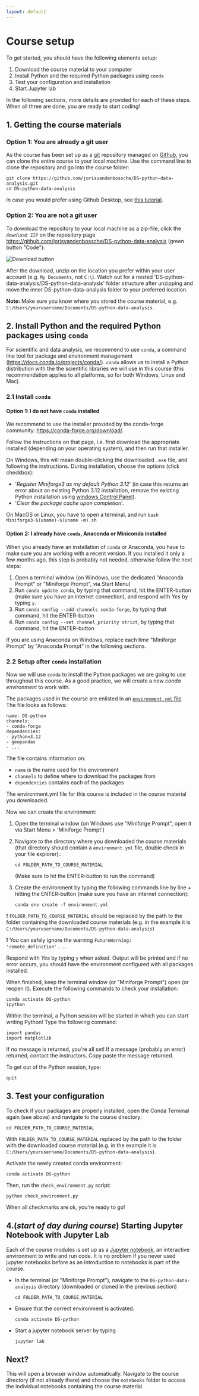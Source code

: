 ```yaml
---
layout: default
---
```


# Course setup

To get started, you should have the following elements setup:

1. Download the course material to your computer
2. Install Python and the required Python packages using `conda`
3. Test your configuration and installation
4. Start Jupyter lab

In the following sections, more details are provided for each of these steps. When all three are done, you are ready to start coding!

## 1. Getting the course materials

### Option 1: You are already a git user

As the course has been set up as a [git](https://git-scm.com/) repository managed on [Github](https://github.com/jorisvandenbossche/DS-python-data-analysis),
you can clone the entire course to your local machine. Use the command line to clone the repository and go into the course folder:

```
git clone https://github.com/jorisvandenbossche/DS-python-data-analysis.git
cd DS-python-data-analysis
```

In case you would prefer using Github Desktop,
see [this tutorial](https://help.github.com/desktop/guides/contributing-to-projects/cloning-a-repository-from-github-to-github-desktop/).

### Option 2: You are not a git user

To download the repository to your local machine as a zip-file, click the  `download ZIP` on the
repository page <https://github.com/jorisvandenbossche/DS-python-data-analysis> (green button "Code"):

![Download button](./static/img/download-button.png)

After the download, unzip on the location you prefer within your user account (e.g. `My Documents`, not `C:\`). Watch out for a nested 'DS-python-data-analysis/DS-python-data-analysis' folder structure after unzipping and move the inner DS-python-data-analysis folder to your preferred location.

__Note:__ Make sure you know where you stored the course material, e.g. `C:/Users/yourusername/Documents/DS-python-data-analysis`.

## 2. Install Python and the required Python packages using `conda`

For scientific and data analysis, we recommend to use `conda`, a command line tool for package and environment management (<https://docs.conda.io/projects/conda/>).
`conda` allows us to install a Python distribution with the the scientific libraries we will use in this course (this recommendation applies to all platforms, so for both Windows, Linux and Mac).

### 2.1 Install `conda`

#### Option 1: I do not have `conda` installed

We recommend to use the installer provided by the conda-forge community: <https://conda-forge.org/download/>.

Follow the instructions on that page, i.e. first download the appropriate installed (depending on your operating system), and then run that installer.

On Windows, this will mean double-clicking the downloaded `.exe` file, and following the instructions. During installation, choose the options (click checkbox):

- '_Register Miniforge3 as my default Python 3.12_' (in case this returns an error about an existing Python 3.12 installation, remove the existing Python installation using [windows Control Panel](https://support.microsoft.com/en-us/windows/uninstall-or-remove-apps-and-programs-in-windows-4b55f974-2cc6-2d2b-d092-5905080eaf98)).
- '_Clear the package cache upon completion_'.

On MacOS or Linux, you have to open a terminal, and run `bash Miniforge3-$(uname)-$(uname -m).sh`

#### Option 2: I already have `conda`, Anaconda or Miniconda installed

When you already have an installation of `conda` or Anaconda, you have to make sure you are working with a recent version. If you installed it only a
few months ago, this step is probably not needed, otherwise follow the next steps:

1. Open a terminal window (on Windows, use the dedicated "Anaconda Prompt" or "Miniforge Prompt", via Start Menu)
2. Run `conda update conda`, by typing that command, hit the ENTER-button
   (make sure you have an internet connection), and respond with *Yes* by typing `y`.
3. Run `conda config --add channels conda-forge`, by typing that command, hit the ENTER-button
4. Run `conda config --set channel_priority strict`, by typing that command, hit the ENTER-button

If you are using Anaconda on Windows, replace each time "Miniforge Prompt" by "Anaconda Prompt" in the following sections.

### 2.2 Setup after `conda` installation

Now we will use `conda` to install the Python packages we are going to use
throughout this course.
As a good practice, we will create a new _conda environment_ to work with.

The packages used in the course are enlisted in
an [`environment.yml` file](https://raw.githubusercontent.com/jorisvandenbossche/DS-python-data-analysis/main/environment.yml). The file looks as follows:

```
name: DS-python
channels:
- conda-forge
dependencies:
- python=3.12
- geopandas
- ...
```

The file contains information on:
- `name` is the name used for the environment
- `channels` to define where to download the packages from
- `dependencies` contains each of the packages

The environment.yml file for this course is included in the course material you
downloaded.

Now we can create the environment:

1. Open the terminal window (on Windows use "Miniforge Prompt", open it via Start Menu > 'Miniforge Prompt')
2. Navigate to the directory where you downloaded the course materials (that directory should contain a `environment.yml` file, double check in your file explorer).:

   ```
   cd FOLDER_PATH_TO_COURSE_MATERIAL
   ```
   (Make sure to hit the ENTER-button to run the command)

3. Create the environment by typing the following commands line by line + hitting the ENTER-button (make sure you have an internet connection):

   ```
   conda env create -f environment.yml
   ```

__!__ `FOLDER_PATH_TO_COURSE_MATERIAL` should be replaced by the path to the folder containing the downloaded course materials (e.g. in the example it is `C:/Users/yourusername/Documents/DS-python-data-analysis`)

__!__ You can safely ignore the warning `FutureWarning: 'remote_definition'...`.

Respond with *Yes* by typing `y` when asked. Output will be printed and if no error occurs, you should have the environment configured with all packages installed.

When finished, keep the terminal window (or "Miniforge Prompt") open (or reopen it). Execute the following commands to check your installation:

```
conda activate DS-python
ipython
```

Within the terminal, a Python session will be started in which you can start writing Python! Type the following command:

```
import pandas
import matplotlib
```

If no message is returned, you're all set! If a message (probably an error) returned, contact the instructors. Copy paste the message returned.

To get out of the Python session, type:

```
quit
```

## 3. Test your configuration

To check if your packages are properly installed, open the Conda Terminal again (see above) and navigate to the course directory:

```
cd FOLDER_PATH_TO_COURSE_MATERIAL
```

With `FOLDER_PATH_TO_COURSE_MATERIAL` replaced by the path to the folder with the downloaded
course material (e.g. in the example it is `C:/Users/yourusername/Documents/DS-python-data-analysis`).

Activate the newly created conda environment:

```
conda activate DS-python
```

Then, run the `check_environment.py` script:

```
python check_environment.py
```

When all checkmarks are ok, you're ready to go!


## 4.(_start of day during course_)  Starting Jupyter Notebook with Jupyter Lab

Each of the course modules is set up as a [Jupyter notebook](http://jupyter.org/), an interactive  environment to write and run code. It is no problem if you never used jupyter notebooks before as an introduction to notebooks is part of the course.


* In the terminal (or "Miniforge Prompt"), navigate to the `DS-python-data-analysis` directory (downloaded or cloned in the previous section)

  ```
  cd FOLDER_PATH_TO_COURSE_MATERIAL
  ```

* Ensure that the correct environment is activated.

  ```
  conda activate DS-python
  ```

* Start a jupyter notebook server by typing

  ```
  jupyter lab
  ```

## Next?

This will open a browser window automatically. Navigate to the course directory (if not already there) and choose the `notebooks` folder to access the individual notebooks containing the course material.